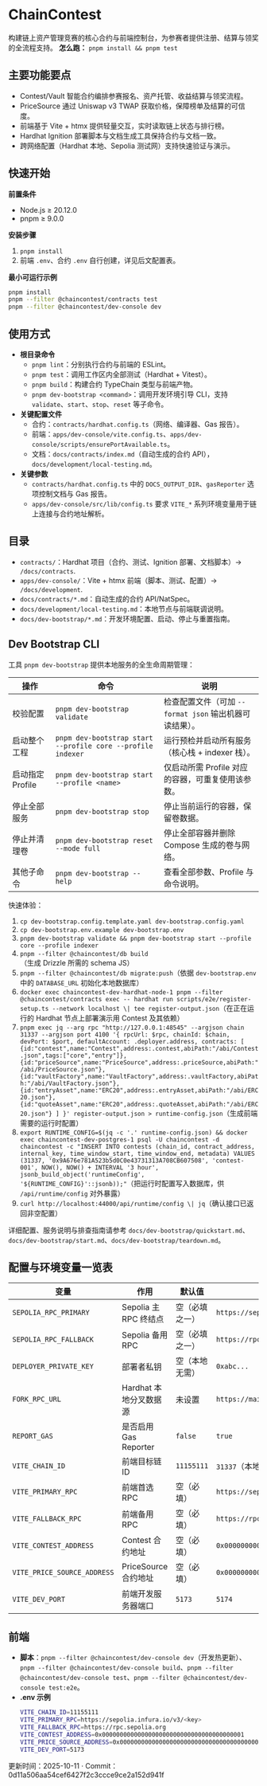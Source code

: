 # ChainContest

构建链上资产管理竞赛的核心合约与前端控制台，为参赛者提供注册、结算与领奖的全流程支持。
**怎么跑：** `pnpm install && pnpm test`

## 主要功能要点

- Contest/Vault 智能合约编排参赛报名、资产托管、收益结算与领奖流程。
- PriceSource 通过 Uniswap v3 TWAP 获取价格，保障榜单及结算的可信度。
- 前端基于 Vite + htmx 提供轻量交互，实时读取链上状态与排行榜。
- Hardhat Ignition 部署脚本与文档生成工具保持合约与文档一致。
- 跨网络配置（Hardhat 本地、Sepolia 测试网）支持快速验证与演示。

## 快速开始

**前置条件**

- Node.js ≥ 20.12.0
- pnpm ≥ 9.0.0

**安装步骤**

1. `pnpm install`
2. 前端 `.env`、合约 `.env` 自行创建，详见后文配置表。

**最小可运行示例**

```bash
pnpm install
pnpm --filter @chaincontest/contracts test
pnpm --filter @chaincontest/dev-console dev
```

## 使用方式

- **根目录命令**
  - `pnpm lint`：分别执行合约与前端的 ESLint。
  - `pnpm test`：调用工作区内全部测试（Hardhat + Vitest）。
  - `pnpm build`：构建合约 TypeChain 类型与前端产物。
  - `pnpm dev-bootstrap <command>`：调用开发环境引导 CLI，支持 `validate`、`start`、`stop`、`reset` 等子命令。
- **关键配置文件**
  - 合约：`contracts/hardhat.config.ts`（网络、编译器、Gas 报告）。
  - 前端：`apps/dev-console/vite.config.ts`、`apps/dev-console/scripts/ensurePortAvailable.ts`。
  - 文档：`docs/contracts/index.md`（自动生成的合约 API），`docs/development/local-testing.md`。
- **关键参数**
  - `contracts/hardhat.config.ts` 中的 `DOCS_OUTPUT_DIR`、`gasReporter` 选项控制文档与 Gas 报告。
  - `apps/dev-console/src/lib/config.ts` 要求 `VITE_*` 系列环境变量用于链上连接与合约地址解析。

## 目录

- `contracts/`：Hardhat 项目（合约、测试、Ignition 部署、文档脚本）→ `/docs/contracts`.
- `apps/dev-console/`：Vite + htmx 前端（脚本、测试、配置）→ `/docs/development`.
- `docs/contracts/*.md`：自动生成的合约 API/NatSpec。
- `docs/development/local-testing.md`：本地节点与前端联调说明。
- `docs/dev-bootstrap/*.md`：开发环境配置、启动、停止与重置指南。

## Dev Bootstrap CLI

工具 `pnpm dev-bootstrap` 提供本地服务的全生命周期管理：

| 操作 | 命令 | 说明 |
| --- | --- | --- |
| 校验配置 | `pnpm dev-bootstrap validate` | 检查配置文件（可加 `--format json` 输出机器可读结果）。 |
| 启动整个工程 | `pnpm dev-bootstrap start --profile core --profile indexer` | 运行预检并启动所有服务（核心栈 + indexer 栈）。 |
| 启动指定 Profile | `pnpm dev-bootstrap start --profile <name>` | 仅启动所需 Profile 对应的容器，可重复使用该参数。 |
| 停止全部服务 | `pnpm dev-bootstrap stop` | 停止当前运行的容器，保留卷数据。 |
| 停止并清理卷 | `pnpm dev-bootstrap reset --mode full` | 停止全部容器并删除 Compose 生成的卷与网络。 |
| 其他子命令 | `pnpm dev-bootstrap --help` | 查看全部参数、Profile 与命令说明。 |

快速体验：
1. `cp dev-bootstrap.config.template.yaml dev-bootstrap.config.yaml`
2. `cp dev-bootstrap.env.example dev-bootstrap.env`
3. `pnpm dev-bootstrap validate && pnpm dev-bootstrap start --profile core --profile indexer`
4. `pnpm --filter @chaincontest/db build`（生成 Drizzle 所需的 schema JS）
5. `pnpm --filter @chaincontest/db migrate:push`（依据 `dev-bootstrap.env` 中的 `DATABASE_URL` 初始化本地数据库）
6. `docker exec chaincontest-dev-hardhat-node-1 pnpm --filter @chaincontest/contracts exec -- hardhat run scripts/e2e/register-setup.ts --network localhost \| tee register-output.json`（在正在运行的 Hardhat 节点上部署演示用 Contest 及其依赖）
7. `pnpm exec jq --arg rpc "http://127.0.0.1:48545" --argjson chain 31337 --argjson port 4100 '{ rpcUrl: $rpc, chainId: $chain, devPort: $port, defaultAccount: .deployer.address, contracts: [ {id:"contest",name:"Contest",address:.contest,abiPath:"/abi/Contest.json",tags:["core","entry"]}, {id:"priceSource",name:"PriceSource",address:.priceSource,abiPath:"/abi/PriceSource.json"}, {id:"vaultFactory",name:"VaultFactory",address:.vaultFactory,abiPath:"/abi/VaultFactory.json"}, {id:"entryAsset",name:"ERC20",address:.entryAsset,abiPath:"/abi/ERC20.json"}, {id:"quoteAsset",name:"ERC20",address:.quoteAsset,abiPath:"/abi/ERC20.json"} ] }' register-output.json > runtime-config.json`（生成前端需要的运行时配置）
8. `export RUNTIME_CONFIG=$(jq -c '.' runtime-config.json) && docker exec chaincontest-dev-postgres-1 psql -U chaincontest -d chaincontest -c "INSERT INTO contests (chain_id, contract_address, internal_key, time_window_start, time_window_end, metadata) VALUES (31337, '0x9A676e781A523b5d0C0e43731313A708CB607508', 'contest-001', NOW(), NOW() + INTERVAL '3 hour', jsonb_build_object('runtimeConfig', '${RUNTIME_CONFIG}'::jsonb));"`（把运行时配置写入数据库，供 `/api/runtime/config` 对外暴露）
9. `curl http://localhost:44000/api/runtime/config \| jq`（确认接口已返回非空配置）

详细配置、服务说明与排查指南请参考 `docs/dev-bootstrap/quickstart.md`、`docs/dev-bootstrap/start.md`、`docs/dev-bootstrap/teardown.md`。

## 配置与环境变量一览表

| 变量                        | 作用                   | 默认值         | 示例                                         |
| --------------------------- | ---------------------- | -------------- | -------------------------------------------- |
| `SEPOLIA_RPC_PRIMARY`       | Sepolia 主 RPC 终结点  | 空（必填之一） | `https://sepolia.infura.io/v3/<key>`         |
| `SEPOLIA_RPC_FALLBACK`      | Sepolia 备用 RPC       | 空（必填之一） | `https://rpc.sepolia.org`                    |
| `DEPLOYER_PRIVATE_KEY`      | 部署者私钥             | 空（本地无需） | `0xabc...`                                   |
| `FORK_RPC_URL`              | Hardhat 本地分叉数据源 | 未设置         | `https://mainnet.infura.io/v3/<key>`         |
| `REPORT_GAS`                | 是否启用 Gas Reporter  | `false`        | `true`                                       |
| `VITE_CHAIN_ID`             | 前端目标链 ID          | `11155111`     | `31337`（本地）                              |
| `VITE_PRIMARY_RPC`          | 前端首选 RPC           | 空（必填）     | `https://sepolia.infura.io/v3/<key>`         |
| `VITE_FALLBACK_RPC`         | 前端备用 RPC           | 空（必填）     | `https://rpc2.sepolia.org`                   |
| `VITE_CONTEST_ADDRESS`      | Contest 合约地址       | 空（必填）     | `0x0000000000000000000000000000000000000001` |
| `VITE_PRICE_SOURCE_ADDRESS` | PriceSource 合约地址   | 空（必填）     | `0x0000000000000000000000000000000000000002` |
| `VITE_DEV_PORT`             | 前端开发服务器端口     | `5173`         | `5174`                                       |

## 前端

- **脚本**：`pnpm --filter @chaincontest/dev-console dev`（开发热更新）、`pnpm --filter @chaincontest/dev-console build`、`pnpm --filter @chaincontest/dev-console test`、`pnpm --filter @chaincontest/dev-console test:e2e`。
- **.env 示例**
  ```bash
  VITE_CHAIN_ID=11155111
  VITE_PRIMARY_RPC=https://sepolia.infura.io/v3/<key>
  VITE_FALLBACK_RPC=https://rpc.sepolia.org
  VITE_CONTEST_ADDRESS=0x0000000000000000000000000000000000000001
  VITE_PRICE_SOURCE_ADDRESS=0x0000000000000000000000000000000000000002
  VITE_DEV_PORT=5173
  ```

更新时间：2025-10-11 · Commit：0d11a506aa54cef6427f2c3ccce9ce2a152d941f
